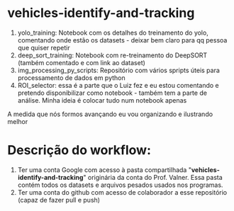 # vehicles-identify-and-tracking
1. yolo_training: Notebook com os detalhes do treinamento do yolo, comentando onde estão os datasets - deixar bem claro para qq pessoa que quiser repetir
2. deep_sort_training: Notebook com re-treinamento do DeepSORT (também comentado e com link ao dataset)
3. img_processing_py_scripts: Repositório com vários spripts úteis para processamento de dados em python
4. ROI_selector: essa é a parte que o Luiz fez e eu estou comentando e pretendo disponibilizar como notebook - também tem a parte de análise. Minha ideia é colocar tudo num notebook apenas

A medida que nós formos avançando eu vou organizando e ilustrando melhor 

# Descrição do workflow:
1. Ter uma conta Google com acesso à pasta compartilhada "**vehicles-identify-and-tracking**" originária da conta do Prof. Valner. Essa pasta contém todos os datasets e arquivos pesados usados nos programas.
2. Ter uma conta do github com acesso de colaborador a esse repositório (capaz de fazer pull e push)
